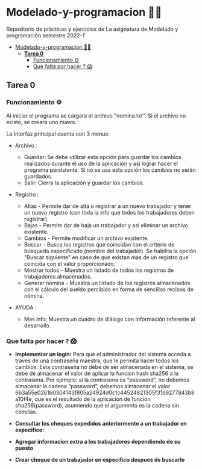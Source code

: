 # Modelado-y-programacion 👨‍💻
Repositorio de prácticas y ejercicios de La asignatura de Modelado y programación semestre 2022-1

- [Modelado-y-programacion 👨‍💻](#modelado-y-programacion-)
  - [**Tarea 0**](#tarea-0)
    - [Funcionamiento ⚙](#funcionamiento-)
    - [Que falta por hacer ? 😱](#que-falta-por-hacer--)

## **Tarea 0**

### Funcionamiento ⚙ 

Al iniciar el programa se cargara el archivo "nomina.txt". Si el archivo no existe, se creara uno nuevo.

La Interfaz principal cuenta con 3 menus: 

- Archivo :
  - Guardar: Se debe utilizar esta opción para guardar los cambios realizados durante el uso de la aplicación y asi lograr hacer el programa persistente. Si no se usa esta opción los cambios no serán guardados.
  - Salir: Cierra la aplicación y guardar los cambios.

- Registro :
  - Altas - Permite dar de alta o registrar a un nuevo trabajador y tener un nuevo registro (con toda la info que todos los trabajadores deben registrar)
  - Bajas - Permite dar de baja un trabajador y asi eliminar un archivo existente.
  - Cambios - Permite modificar un archivo existente.
  - Buscar - Busca los registros que coincidan con el criterio de búsqueda especificado (nombre del trabajador). Se habilita la opción "Buscar siguiente" en caso de que existan más de un registro que coincida con el valor proporcionado.
  - Mostrar todos - Muestra un listado de todos los registros de trabajadores almacenados.
  - Generar nómina - Muestra un listado de los registros almacenados con el cálculo del sueldo percibido en forma de sencillos recibos de nómina.

- AYUDA :
  - Mas info: Muestra un cuadro de diálogo con información referente al desarrollo.

### Que falta por hacer ? 😱 

- **Implementar un login:** Para que el administrador del sistema acceda a traves de una contraseña maestra, que le permita hacer todos los cambios. Esta contraseña no debe de ser almacenada en el sistema, se debe de almacenar el valor de aplicar la funcion hash sha256 a la contrasena. Por ejemplo:
si la contrasena es “password”, no debemos almacenar la cadena “password”, debemos almacenar el valor 6b3a55e0261b0304143f805a24924d0c1c44524821305f31d9277843b8a10f4e, que es el resultado de la aplicación de función sha256(password), asumiendo que el argumento es la cadena sin comillas.

- **Consultar los cheques expedidos anteriormente a un trabajador en específico:** 

- **Agregar informacion extra a los trabajadores dependiendo de su puesto**

- **Crear cheque de un trabajador en especifico despues de buscarlo**